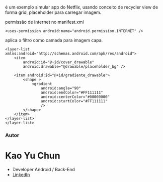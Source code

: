 é um exemplo simular app do Netflix, usando conceito de recycler view de forma grid, placeholder para carregar imagem. 

permissão de internet no manifest.xml
```
<uses-permission android:name="android.permission.INTERNET" />
```


aplica o filtro como camada para imagem capa.
```
<layer-list xmlns:android="http://schemas.android.com/apk/res/android">
    <item
        android:id="@+id/cover_drawable"
        android:drawable="@drawable/placeholder_bg" />

    <item android:id="@+id/gradiente_drawable">
        <shape >
            <gradient
                android:angle="90"
                android:endColor="#FF111111"
                android:centerColor="#00000000"
                android:startColor="#FF111111"
                />
        </shape>
    </item>
</layer-list>
</layer-list>
```

### Autor
# Kao Yu Chun
* Developer Android / Back-End
* [LinkedIn](https://www.linkedin.com/in/kao-yu-chun-9b35a949/)

